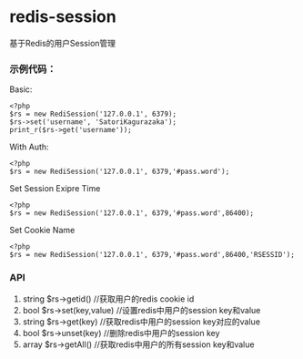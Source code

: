 # redis-session
基于Redis的用户Session管理


### 示例代码：
Basic:
```
<?php
$rs = new RediSession('127.0.0.1', 6379);
$rs->set('username', 'SatoriKagurazaka');
print_r($rs->get('username'));
```
With Auth:
```
<?php
$rs = new RediSession('127.0.0.1', 6379,'#pass.word');
```
Set Session Exipre Time
```
<?php
$rs = new RediSession('127.0.0.1', 6379,'#pass.word',86400);
```
Set Cookie Name
```
<?php
$rs = new RediSession('127.0.0.1', 6379,'#pass.word',86400,'RSESSID');
```
### API

 1. string $rs->getid()           //获取用户的redis cookie id
 2. bool $rs->set(key,value)    //设置redis中用户的session key和value
 3. string $rs->get(key)          //获取redis中用户的session key对应的value
 4. bool $rs->unset(key)        //删除redis中用户的session key
 5. array $rs->getAll()          //获取redis中用户的所有session key和value